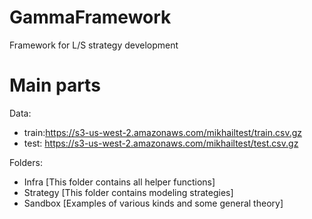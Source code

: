 # GammaFramework
Framework for L/S strategy development

# Main parts
Data: 
* train:https://s3-us-west-2.amazonaws.com/mikhailtest/train.csv.gz
* test: https://s3-us-west-2.amazonaws.com/mikhailtest/test.csv.gz

Folders:
* Infra [This folder contains all helper functions]
* Strategy [This folder contains modeling strategies]
* Sandbox [Examples of various kinds and some general theory]
